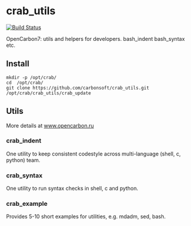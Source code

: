 # crab_utils

[![Build Status](https://travis-ci.org/strizhechenko/crab_utils.svg?branch=master)](https://travis-ci.org/strizhechenko/crab_utils)

OpenCarbon7: utils and helpers for developers. bash_indent bash_syntax etc.

## Install

``` shell
mkdir -p /opt/crab/
cd  /opt/crab/
git clone https://github.com/carbonsoft/crab_utils.git
/opt/crab/crab_utils/crab_update
```

## Utils

More details at www.opencarbon.ru

### crab_indent

One utility to keep consistent codestyle across multi-language (shell, c, python) team.

### crab_syntax

One utility to run syntax checks in shell, c and python.

### crab_example

Provides 5-10 short examples for utilities, e.g. mdadm, sed, bash.

